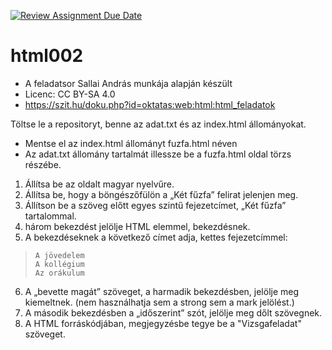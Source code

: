 [![Review Assignment Due Date](https://classroom.github.com/assets/deadline-readme-button-22041afd0340ce965d47ae6ef1cefeee28c7c493a6346c4f15d667ab976d596c.svg)](https://classroom.github.com/a/QFEbLYQY)
# html002
* A feladatsor Sallai András munkája alapján készült 
* Licenc: CC BY-SA 4.0
* https://szit.hu/doku.php?id=oktatas:web:html:html_feladatok

Töltse le a repositoryt, benne az adat.txt és az index.html állományokat.
* Mentse el az index.html állományt fuzfa.html néven
* Az adat.txt állomány tartalmát illessze be a fuzfa.html oldal törzs részébe.
1. Állítsa be az oldalt magyar nyelvűre.
2. Állítsa be, hogy a böngészőfülön a „Két fűzfa” felirat jelenjen meg.
3. Állítson be a szöveg előtt egyes szintű fejezetcímet, „Két fűzfa” tartalommal.
4.  három bekezdést jelölje HTML elemmel, bekezdésnek.
5. A bekezdéseknek a következő címet adja, kettes fejezetcímmel:
>``` code linenums="1"
>A jövedelem
>A kollégium
>Az orákulum
>```
6. A „bevette magát” szöveget, a harmadik bekezdésben, jelölje meg kiemeltnek.
   (nem használhatja sem a strong sem a mark jelölést.)
8. A második bekezdésben a „időszerint” szót, jelölje meg dőlt szövegnek.
9. A HTML forráskódjában, megjegyzésbe tegye be a "Vizsgafeladat" szöveget.

